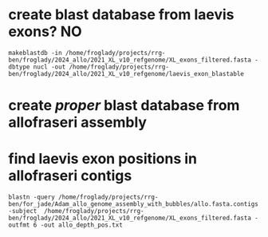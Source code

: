 
# create blast database from laevis exons? NO
```
makeblastdb -in /home/froglady/projects/rrg-ben/froglady/2024_allo/2021_XL_v10_refgenome/XL_exons_filtered.fasta -dbtype nucl -out /home/froglady/projects/rrg-ben/froglady/2024_allo/2021_XL_v10_refgenome/laevis_exon_blastable
```

# create *proper* blast database from allofraseri assembly

# find laevis exon positions in allofraseri contigs 
```
blastn -query /home/froglady/projects/rrg-ben/for_jade/Adam_allo_genome_assembly_with_bubbles/allo.fasta.contigs.fasta.fai -subject  /home/froglady/projects/rrg-ben/froglady/2024_allo/2021_XL_v10_refgenome/XL_exons_filtered.fasta -outfmt 6 -out allo_depth_pos.txt
```

# 





